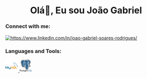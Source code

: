 <h1 align="center">Olá👋, Eu sou João Gabriel</h1>
<h3 align="center"></h3>


<h3 align="left">Connect with me:</h3>
<p align="left">
<a href="https://linkedin.com/in/https://www.linkedin.com/in/joao-gabriel-soares-rodrigues/" target="blank"><img align="center" src="https://raw.githubusercontent.com/rahuldkjain/github-profile-readme-generator/master/src/images/icons/Social/linked-in-alt.svg" alt="https://www.linkedin.com/in/joao-gabriel-soares-rodrigues/" height="30" width="40" /></a>
</p>

<h3 align="left">Languages and Tools:</h3>
<p align="left"> <a href="https://www.mysql.com/" target="_blank" rel="noreferrer"> <img src="https://raw.githubusercontent.com/devicons/devicon/master/icons/mysql/mysql-original-wordmark.svg" alt="mysql" width="40" height="40"/> </a> <a href="https://www.postgresql.org" target="_blank" rel="noreferrer"> <img src="https://raw.githubusercontent.com/devicons/devicon/master/icons/postgresql/postgresql-original-wordmark.svg" alt="postgresql" width="40" height="40"/> </a> </p>






<!---

- 👋 Hi, I’m @jgsoarespsico
- 👀 I’m interested in ...
- 🌱 I’m currently learning ...
- 💞️ I’m looking to collaborate on ...
- 📫 How to reach me ...
jgsoarespsico/jgsoarespsico is a ✨ special ✨ repository because its `README.md` (this file) appears on your GitHub profile.
You can click the Preview link to take a look at your changes.
--->
